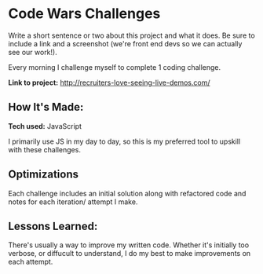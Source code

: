 # Code Wars Challenges

Write a short sentence or two about this project and what it does. Be sure to include a link and a screenshot (we're front end devs so we can actually see our work!).

Every morning I challenge myself to complete 1 coding challenge.

**Link to project:** http://recruiters-love-seeing-live-demos.com/

<!-- ![alt tag](http://placecorgi.com/1200/650) -->

## How It's Made:

**Tech used:** JavaScript

I primarily use JS in my day to day, so this is my preferred tool to upskill with these challenges.

## Optimizations

Each challenge includes an initial solution along with refactored code and notes for each iteration/ attempt I make.

## Lessons Learned:

There's usually a way to improve my written code. Whether it's initially too verbose, or diffucult to understand, I do my best to make improvements on each attempt.

<!-- ## Examples:
Take a look at these couple examples that I have in my own portfolio:

**Palettable:** https://github.com/alecortega/palettable

**Twitter Battle:** https://github.com/alecortega/twitter-battle

**Patch Panel:** https://github.com/alecortega/patch-panel -->
